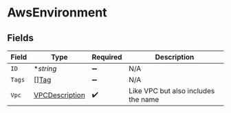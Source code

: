 # AwsEnvironment


## Fields

| Field                                                   | Type                                                    | Required                                                | Description                                             |
| ------------------------------------------------------- | ------------------------------------------------------- | ------------------------------------------------------- | ------------------------------------------------------- |
| `ID`                                                    | **string*                                               | :heavy_minus_sign:                                      | N/A                                                     |
| `Tags`                                                  | [][Tag](../../models/shared/tag.md)                     | :heavy_minus_sign:                                      | N/A                                                     |
| `Vpc`                                                   | [VPCDescription](../../models/shared/vpcdescription.md) | :heavy_check_mark:                                      | Like VPC but also includes the name                     |